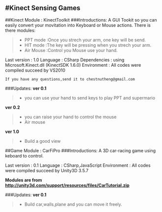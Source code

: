 #Kinect Sensing Games
------
##Kinect Module : KinectToolkit
###Introductions:
A GUI Tookit so you can easily convert your movitation into Keyboard or Mouse actions.
There is there modules:
>* PPT mode :Once you strech your arm, one key will be send.
>* HIT mode :The key will be pressing when you strech your arm.
>* Air Mouse :Control you Mouse use your hand.

Last version : 1.0
Language : CSharp
Dependencies : using  Microsoft.Kinect.dll (KinectSDK 1.6.0)
Environment : All codes were compiled succeed by VS2010

    If you have any questions,send it to chestnutheng@gmail.com
###Updates:
**ver 0.1**
>* you can use your hand to send keys to play PPT and supermario

**ver 0.2**
>* you can raise your hand to control the mouse
>* Air mouse


**ver 1.0**
>* Build a good view

##Game Module : CarFiPro
###Introductions:
A 3D car-racing game using keboard to control.

Last version : 0.1
Language : CSharp,JavaScript
Environment : All codes were compiled succeed by Unity3D 3.5.7

**Modules are from http://unity3d.com/support/resources/files/CarTutorial.zip**

###Updates:
**ver 0.1**
>* Build car,walls,plane and you can move it freely.


